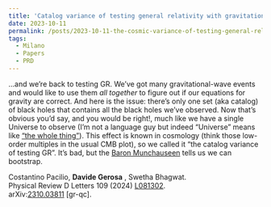 ```yaml
---
title: 'Catalog variance of testing general relativity with gravitational-wave data'
date: 2023-10-11
permalink: /posts/2023-10-11-the-cosmic-variance-of-testing-general-relativity-with-gravitational-wave-catalogs
tags:
  - Milano
  - Papers
  - PRD
---
```


…and we’re back to testing GR. We’ve got many gravitational-wave events and would like to use them _all together_ to figure out if our equations for gravity are correct. And here is the issue: there’s only one set (aka catalog) of black holes that contains all the black holes we’ve observed. Now that’s obvious you’d say, and you would be right!, much like we have a single Universe to observe (I’m not a language guy but indeed “Universe” means like [“the whole thing”](<https://www.etymonline.com/word/universe>)). This effect is known in cosmology (think those low-order multiples in the usual CMB plot), so we called it “the catalog variance of testing GR”. It’s bad, but the [Baron Munchauseen](<https://erikjanvankesteren.nl/blog/2018-03-01-baron-bootstrap.html>) tells us we can bootstrap. 

Costantino Pacilio, **Davide Gerosa** , Swetha Bhagwat.  
Physical Review D Letters 109 (2024) [L081302](<https://journals.aps.org/prd/abstract/10.1103/PhysRevD.109.L081302>).  
arXiv:[](<https://arxiv.org/abs/2204.00026>)[](<https://arxiv.org/abs/2204.03423>)[2310.03811](<https://arxiv.org/abs/2310.03811>) [gr-qc].

